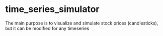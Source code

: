 # time_series_simulator
The main purpose is to visualize and simulate stock prices (candlesticks), but it can be modified for any timeseries
